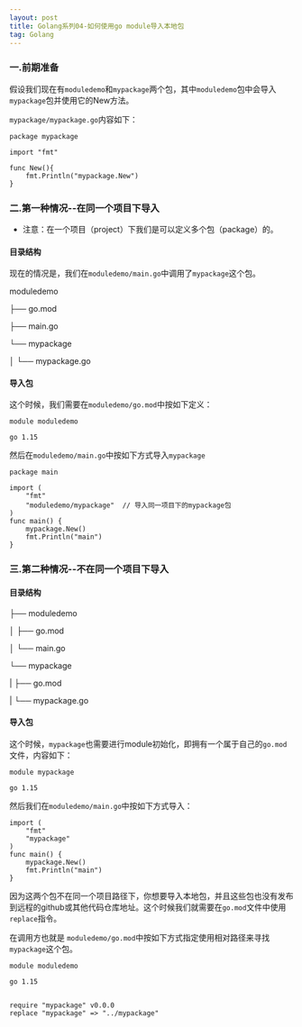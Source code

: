 ```yaml
---
layout: post
title: Golang系列04-如何使用go module导入本地包
tag: Golang
---
```


### 一.前期准备
假设我们现在有`moduledemo`和`mypackage`两个包，其中`moduledemo`包中会导入`mypackage`包并使用它的New方法。

`mypackage/mypackage.go`内容如下：

    package mypackage

    import "fmt"

    func New(){
        fmt.Println("mypackage.New")
    }

### 二.第一种情况--在同一个项目下导入
- 注意：在一个项目（project）下我们是可以定义多个包（package）的。

#### 目录结构
现在的情况是，我们在`moduledemo/main.go`中调用了`mypackage`这个包。

moduledemo

├── go.mod

├── main.go

└── mypackage

│   └── mypackage.go

#### 导入包

这个时候，我们需要在`moduledemo/go.mod`中按如下定义：

    module moduledemo

    go 1.15

然后在`moduledemo/main.go`中按如下方式导入`mypackage`

    package main

    import (
        "fmt"
        "moduledemo/mypackage"  // 导入同一项目下的mypackage包
    )
    func main() {
        mypackage.New()
        fmt.Println("main")
    }

### 三.第二种情况--不在同一个项目下导入

#### 目录结构
├── moduledemo

│   ├── go.mod

│   └── main.go

└── mypackage

|    ├── go.mod

|    └── mypackage.go

#### 导入包
这个时候，`mypackage`也需要进行module初始化，即拥有一个属于自己的`go.mod`文件，内容如下：

    module mypackage

    go 1.15
然后我们在`moduledemo/main.go`中按如下方式导入：

    import (
        "fmt"
        "mypackage"
    )
    func main() {
        mypackage.New()
        fmt.Println("main")
    }
因为这两个包不在同一个项目路径下，你想要导入本地包，并且这些包也没有发布到远程的github或其他代码仓库地址。这个时候我们就需要在`go.mod`文件中使用`replace`指令。

在调用方也就是 `moduledemo/go.mod`中按如下方式指定使用相对路径来寻找 `mypackage`这个包。

    module moduledemo

    go 1.15


    require "mypackage" v0.0.0
    replace "mypackage" => "../mypackage"
